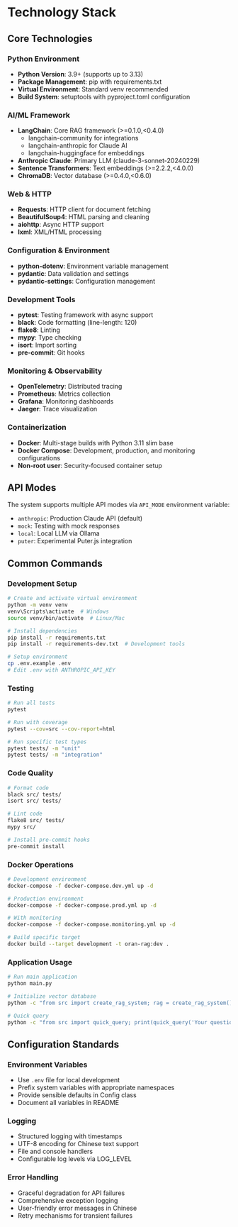 # Technology Stack

## Core Technologies

### Python Environment
- **Python Version**: 3.9+ (supports up to 3.13)
- **Package Management**: pip with requirements.txt
- **Virtual Environment**: Standard venv recommended
- **Build System**: setuptools with pyproject.toml configuration

### AI/ML Framework
- **LangChain**: Core RAG framework (>=0.1.0,<0.4.0)
  - langchain-community for integrations
  - langchain-anthropic for Claude AI
  - langchain-huggingface for embeddings
- **Anthropic Claude**: Primary LLM (claude-3-sonnet-20240229)
- **Sentence Transformers**: Text embeddings (>=2.2.2,<4.0.0)
- **ChromaDB**: Vector database (>=0.4.0,<0.6.0)

### Web & HTTP
- **Requests**: HTTP client for document fetching
- **BeautifulSoup4**: HTML parsing and cleaning
- **aiohttp**: Async HTTP support
- **lxml**: XML/HTML processing

### Configuration & Environment
- **python-dotenv**: Environment variable management
- **pydantic**: Data validation and settings
- **pydantic-settings**: Configuration management

### Development Tools
- **pytest**: Testing framework with async support
- **black**: Code formatting (line-length: 120)
- **flake8**: Linting
- **mypy**: Type checking
- **isort**: Import sorting
- **pre-commit**: Git hooks

### Monitoring & Observability
- **OpenTelemetry**: Distributed tracing
- **Prometheus**: Metrics collection
- **Grafana**: Monitoring dashboards
- **Jaeger**: Trace visualization

### Containerization
- **Docker**: Multi-stage builds with Python 3.11 slim base
- **Docker Compose**: Development, production, and monitoring configurations
- **Non-root user**: Security-focused container setup

## API Modes

The system supports multiple API modes via `API_MODE` environment variable:
- `anthropic`: Production Claude API (default)
- `mock`: Testing with mock responses
- `local`: Local LLM via Ollama
- `puter`: Experimental Puter.js integration

## Common Commands

### Development Setup
```bash
# Create and activate virtual environment
python -m venv venv
venv\Scripts\activate  # Windows
source venv/bin/activate  # Linux/Mac

# Install dependencies
pip install -r requirements.txt
pip install -r requirements-dev.txt  # Development tools

# Setup environment
cp .env.example .env
# Edit .env with ANTHROPIC_API_KEY
```

### Testing
```bash
# Run all tests
pytest

# Run with coverage
pytest --cov=src --cov-report=html

# Run specific test types
pytest tests/ -m "unit"
pytest tests/ -m "integration"
```

### Code Quality
```bash
# Format code
black src/ tests/
isort src/ tests/

# Lint code
flake8 src/ tests/
mypy src/

# Install pre-commit hooks
pre-commit install
```

### Docker Operations
```bash
# Development environment
docker-compose -f docker-compose.dev.yml up -d

# Production environment
docker-compose -f docker-compose.prod.yml up -d

# With monitoring
docker-compose -f docker-compose.monitoring.yml up -d

# Build specific target
docker build --target development -t oran-rag:dev .
```

### Application Usage
```bash
# Run main application
python main.py

# Initialize vector database
python -c "from src import create_rag_system; rag = create_rag_system(); rag.build_vector_database()"

# Quick query
python -c "from src import quick_query; print(quick_query('Your question here'))"
```

## Configuration Standards

### Environment Variables
- Use `.env` file for local development
- Prefix system variables with appropriate namespaces
- Provide sensible defaults in Config class
- Document all variables in README

### Logging
- Structured logging with timestamps
- UTF-8 encoding for Chinese text support
- File and console handlers
- Configurable log levels via LOG_LEVEL

### Error Handling
- Graceful degradation for API failures
- Comprehensive exception logging
- User-friendly error messages in Chinese
- Retry mechanisms for transient failures